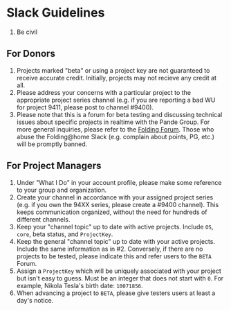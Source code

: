 Slack Guidelines
================

 1. Be civil

For Donors
----------

 1. Projects marked "beta" or using a project key are not guaranteed to receive accurate credit. Initially, projects may not recieve any credit at all.
 1. Please address your concerns with a particular project to the appropriate project series channel (e.g. if you are reporting a bad WU for project 9411, please post to channel #9400).
 1. Please note that this is a forum for beta testing and discussing technical issues about specific projects in realtime with the Pande Group. For more general inquiries, please refer to the [Folding Forum](https://foldingforum.org/). Those who abuse the Folding@home Slack (e.g. complain about points, PG, etc.) will be promptly banned.


For Project Managers
--------------------

 1. Under "What I Do" in your account profile, please make some reference to your group and organization.
 1. Create your channel in accordance with your assigned project series (e.g. if you own the 94XX series, please create a #9400 channel). This keeps communication organized, without the need for hundreds of different channels.
 1. Keep your "channel topic" up to date with active projects. Include `OS`, `core`, beta status, and `ProjectKey`.
 1. Keep the general "channel topic" up to date with your active projects. Include the same information as in #2. Conversely, if there are no projects to be tested, please indicate this and refer users to the `BETA` Forum.
 1. Assign a `ProjectKey` which will be uniquely associated with your project but isn't easy to guess. Must be an integer that does not start with `0`. For example, Nikola Tesla's birth date: `10071856`.
 1. When advancing a project to `BETA`, please give testers users at least a day's notice.
